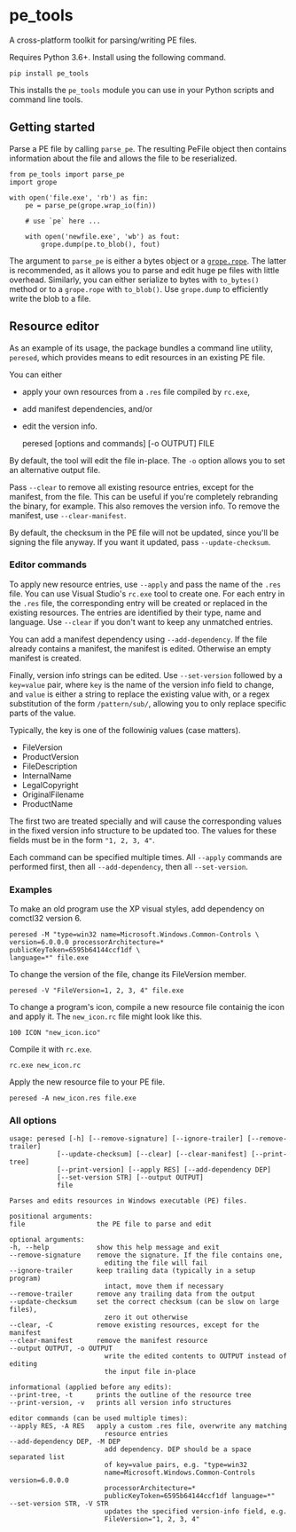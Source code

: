 # pe_tools

A cross-platform toolkit for parsing/writing PE files.

Requires Python 3.6+. Install using the following command.

    pip install pe_tools

This installs the `pe_tools` module you can use in your Python scripts and
command line tools.

## Getting started

Parse a PE file by calling `parse_pe`. The resulting PeFile object then contains
information about the file and allows the file to be reserialized.

    from pe_tools import parse_pe
    import grope

    with open('file.exe', 'rb') as fin:
        pe = parse_pe(grope.wrap_io(fin))

        # use `pe` here ...

        with open('newfile.exe', 'wb') as fout:
            grope.dump(pe.to_blob(), fout)

The argument to `parse_pe` is either a bytes object or a [`grope.rope`][1].
The latter is recommended, as it allows you to parse and edit huge pe files
with little overhead. Similarly, you can either serialize to bytes with
`to_bytes()` method or to a `grope.rope` with `to_blob()`. Use `grope.dump`
to efficiently write the blob to a file.

  [1]: https://github.com/avakar/grope

## Resource editor

As an example of its usage, the package bundles a command line utility,
`peresed`, which provides means to edit resources in an existing PE file.

You can either

* apply your own resources from a `.res` file compiled by `rc.exe`,
* add manifest dependencies, and/or
* edit the version info.

    peresed [options and commands] [-o OUTPUT] FILE

By default, the tool will edit the file in-place. The `-o` option allows you to
set an alternative output file.

Pass `--clear` to remove all existing resource entries, except for the manifest,
from the file. This can be useful if you're completely rebranding the binary,
for example. This also removes the version info. To remove the manifest, use
`--clear-manifest`.

By default, the checksum in the PE file will not be updated, since you'll be
signing the file anyway. If you want it updated, pass `--update-checksum`.

### Editor commands

To apply new resource entries, use `--apply` and pass the name of the `.res`
file. You can use Visual Studio's `rc.exe` tool to create one. For each entry
in the `.res` file, the corresponding entry will be created or replaced
in the existing resources. The entries are identified by their type, name and
language. Use `--clear` if you don't want to keep any unmatched entries.

You can add a manifest dependency using `--add-dependency`. If the file already
contains a manifest, the manifest is edited. Otherwise an empty manifest
is created.

Finally, version info strings can be edited. Use `--set-version` followed by
a `key=value` pair, where `key` is the name of the version info field to change,
and `value` is either a string to replace the existing value with,
or a regex substitution of the form `/pattern/sub/`, allowing you to only
replace specific parts of the value.

Typically, the key is one of the followinig values (case matters).

* FileVersion
* ProductVersion
* FileDescription
* InternalName
* LegalCopyright
* OriginalFilename
* ProductName

The first two are treated specially and will cause the corresponding
values in the fixed version info structure to be updated too. The values
for these fields must be in the form `"1, 2, 3, 4"`.

Each command can be specified multiple times. All `--apply` commands are
performed first, then all `--add-dependency`, then all `--set-version`.

### Examples

To make an old program use the XP visual styles, add dependency on comctl32
version 6.

    peresed -M "type=win32 name=Microsoft.Windows.Common-Controls \
    version=6.0.0.0 processorArchitecture=* publicKeyToken=6595b64144ccf1df \
    language=*" file.exe

To change the version of the file, change its FileVersion member.

    peresed -V "FileVersion=1, 2, 3, 4" file.exe

To change a program's icon, compile a new resource file containig the icon
and apply it. The `new_icon.rc` file might look like this.

    100 ICON "new_icon.ico"

Compile it with `rc.exe`.

    rc.exe new_icon.rc

Apply the new resource file to your PE file.

    peresed -A new_icon.res file.exe

### All options

    usage: peresed [-h] [--remove-signature] [--ignore-trailer] [--remove-trailer]
                [--update-checksum] [--clear] [--clear-manifest] [--print-tree]
                [--print-version] [--apply RES] [--add-dependency DEP]
                [--set-version STR] [--output OUTPUT]
                file

    Parses and edits resources in Windows executable (PE) files.

    positional arguments:
    file                  the PE file to parse and edit

    optional arguments:
    -h, --help            show this help message and exit
    --remove-signature    remove the signature. If the file contains one,
                            editing the file will fail
    --ignore-trailer      keep trailing data (typically in a setup program)
                            intact, move them if necessary
    --remove-trailer      remove any trailing data from the output
    --update-checksum     set the correct checksum (can be slow on large files),
                            zero it out otherwise
    --clear, -C           remove existing resources, except for the manifest
    --clear-manifest      remove the manifest resource
    --output OUTPUT, -o OUTPUT
                            write the edited contents to OUTPUT instead of editing
                            the input file in-place

    informational (applied before any edits):
    --print-tree, -t      prints the outline of the resource tree
    --print-version, -v   prints all version info structures

    editor commands (can be used multiple times):
    --apply RES, -A RES   apply a custom .res file, overwrite any matching
                            resource entries
    --add-dependency DEP, -M DEP
                            add dependency. DEP should be a space separated list
                            of key=value pairs, e.g. "type=win32
                            name=Microsoft.Windows.Common-Controls version=6.0.0.0
                            processorArchitecture=*
                            publicKeyToken=6595b64144ccf1df language=*"
    --set-version STR, -V STR
                            updates the specified version-info field, e.g.
                            FileVersion="1, 2, 3, 4"
